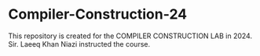 # Compiler-Construction-24
 
This repository is created for the COMPILER CONSTRUCTION LAB in 2024. <br> Sir. Laeeq Khan Niazi instructed the course.
